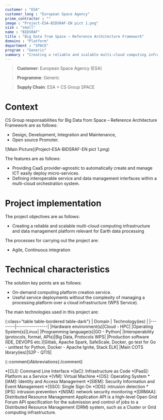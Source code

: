 ```yaml
---
customer : "ESA"
customer_long : "European Space Agency"
prime_contractor : ""
image : "Project-ESA-BIDSRAF-EN pict 1.png"
size : "small"
name : "BIDSRAF"
title : "Big Data from Space – Reference Architecture Framework"
domains : "Platform"
department : "SPACE"
program : "Generic"
summary : "Creating a reliable and scalable multi-cloud computing infrastructure and data management platform relevant for Earth data processing"
---
```


> __Customer__\: European Space Agency (ESA)

> __Programme__\: Generic

> __Supply Chain__\: ESA >  CS Group SPACE


# Context


CS Group responsabilities for Big Data from Space – Reference Architecture Framework are as follows:
* Design, Development, Integration and Maintenance,
* Open source Promoter.

![Main Picture](Project-ESA-BIDSRAF-EN pict 1.png)

The features are as follows:
* Providing CaaS provider-agnostic to automatically create and manage ICT easily deploy micro-services.
* Defining interoperable service and data management interfaces within a multi-cloud orchestration system.

# Project implementation

The project objectives are as follows:
* Creating a reliable and scalable multi-cloud computing infrastructure and data management platform relevant for Earth data processing

The processes for carrying out the project are:
* Agile, Continuous integration

# Technical characteristics

The solution key points are as follows:
* On-demand computing platform creation service.
* Useful service deployments without the complexity of managing a processing platform over a cloud infrastructure (WPS Service).



The main technologies used in this project are:

{:class="table table-bordered table-dark"}
| Domain | Technology(ies) |
|--------|----------------|
|Hardware environment(s)|Cloud - HPC|
|Operating System(s)|Linux|
|Programming language(s)|GO - Python|
|Interoperability (protocols, format, APIs)|Big Data, Protocols WPS|
|Production software (IDE, DEVOPS etc.)|Gitlab, Apache Spark, SafeScale, Docker, go test for Go - unittest for Python, Docker - Apache Ignite, Stack ELK|
|Main COTS library(ies)|S2P - QTIS|



{::comment}Abbreviations{:/comment}

*[CLI]: Command Line Interface
*[IaC]: Infrastructure as Code
*[PaaS]: Platform as a Service
*[VM]: Virtual Machine
*[OS]: Operating System
*[IAM]: Identity and Access Management
*[SIEM]: Security Information and Event Management
*[SSO]: Single Sign On
*[IDS]: intrusion detection
*[IPS]: intrusion prevention
*[NSM]: network security monitoring
*[DRMAA]: Distributed Resource Management Application API is a high-level Open Grid Forum API specification for the submission and control of jobs to a Distributed Resource Management (DRM) system, such as a Cluster or Grid computing infrastructure.
